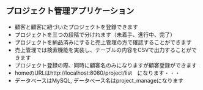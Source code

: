 ## プロジェクト管理アプリケーション
* 顧客と顧客に紐づいたプロジェクトを登録できます
* プロジェクトを三つの段階で分けれます（未着手、進行中、完了）
* プロジェクトを納品済みにすると売上管理の方で確認することができます
* 売上管理では検索機能を実装し、テーブルの内容をCSVで出力することができます
* プロジェクト登録の際、同時に顧客名のみになりますが顧客登録ができます
* homeのURLはhttp://localhost:8080/project/list　になります・・・
* データベースはMySQL, データベース名はproject_manageになります